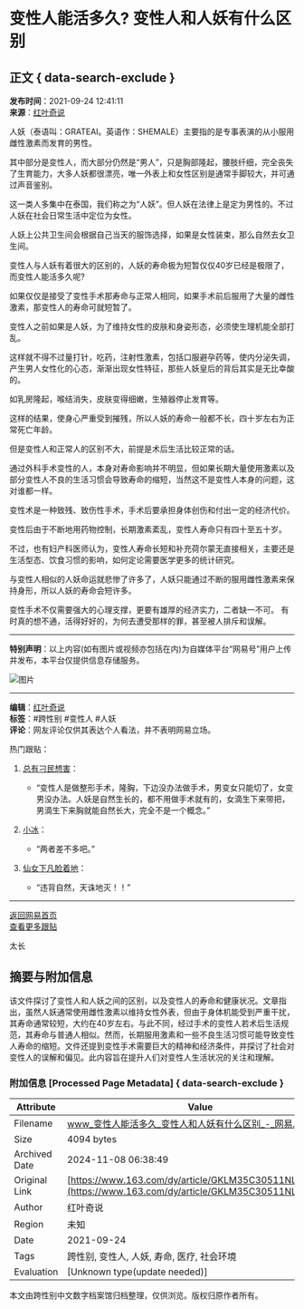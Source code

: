 # 变性人能活多久? 变性人和人妖有什么区别

## 正文 { data-search-exclude }


**发布时间**：2021-09-24 12:41:11  
**来源**：[红叶奇说](https://www.163.com/dy/media/T1507611876484.html)  

人妖（泰语叫：GRATEAI。英语作：SHEMALE）主要指的是专事表演的从小服用雌性激素而发育的男性。

其中部分是变性人，而大部分仍然是“男人”，只是胸部隆起，腰肢纤细，完全丧失了生育能力，大多人妖都很漂亮，唯一外表上和女性区别是通常手脚较大，并可通过声音鉴别。

这一类人多集中在泰国，我们称之为“人妖”。但人妖在法律上是定为男性的。不过人妖在社会日常生活中定位为女性。

人妖上公共卫生间会根据自己当天的服饰选择，如果是女性装束，那么自然去女卫生间。

变性人与人妖有着很大的区别的，人妖的寿命极为短暂仅仅40岁已经是极限了，而变性人能活多久呢?

如果仅仅是接受了变性手术那寿命与正常人相同，如果手术前后服用了大量的雌性激素，那变性人的寿命可就短暂了。

变性人之前如果是人妖，为了维持女性的皮肤和身姿形态，必须使生理机能全部打乱。

这样就不得不过量打针，吃药，注射性激素，包括口服避孕药等，使内分泌失调，产生男人女性化的心态，渐渐出现女性特征，那些人妖皇后的背后其实是无比幸酸的。

如乳房隆起，喉结消失，皮肤变得细嫩，生殖器停止发育等。

这样的结果，使身心严重受到摧残，所以人妖的寿命一般都不长，四十岁左右为正常死亡年龄。

但是变性人和正常人的区别不大，前提是术后生活比较正常的话。

通过外科手术变性的人，本身对寿命影响并不明显，但如果长期大量使用激素以及部分变性人不良的生活习惯会导致寿命的缩短，当然这不是变性人本身的问题，这对谁都一样。

变性术是一种致残、致伤性手术，手术后要承担身体创伤和付出一定的经济代价。

变性后由于不断地用药物控制，长期激素紊乱，变性人寿命只有四十至五十岁。

不过，也有妇产科医师认为，变性人寿命长短和补充荷尔蒙无直接相关，主要还是生活型态、饮食习惯的影响，如何定论需要医学更多的统计研究。

与变性人相似的人妖命运就悲惨了许多了，人妖只能通过不断的服用雌性激素来保持身形，所以人妖的寿命会短许多。

变性手术不仅需要强大的心理支撑，更要有雄厚的经济实力，二者缺一不可。 有时真的想不通，活得好好的，为何去遭受那样的罪，甚至被人排斥和误解。

---

**特别声明**：以上内容(如有图片或视频亦包括在内)为自媒体平台“网易号”用户上传并发布，本平台仅提供信息存储服务。

![图片](http://cms-bucket.nosdn.127.net/f880fb501e9346c4ba948f14b3ef62ca20161214191434.jpg)

---

**编辑**：[红叶奇说](https://www.163.com/dy/media/T1507611876484.html)  
**标签**：#跨性别 #变性人 #人妖  
**评论**：网友评论仅供其表达个人看法，并不表明网易立场。

热门跟贴：

1. [总有刁民想害](http://tie.163.com/reply/myaction.jsp?action=reply&userId=104613023&f=gentienickname)：
    - “变性人是做整形手术，隆胸，下边没办法做手术，男变女只能切了，女变男没办法。人妖是自然生长的，都不用做手术就有的，女滴生下来带把，男滴生下来胸就能自然长大，完全不是一个概念。”
  
2. [小冰](http://tie.163.com/reply/myaction.jsp?action=reply&userId=113413742&f=gentienickname)：
    - “两者差不多吧。”

3. [仙女下凡脸着地](http://tie.163.com/reply/myaction.jsp?action=reply&userId=104612071&f=gentienickname)：
    - “违背自然，天诛地灭！！”

--- 

[返回网易首页](https://www.163.com/)  
[查看更多跟贴](https://comment.tie.163.com/GKLM35C30511NLQ0.html)  

太长

## 摘要与附加信息

<!-- tcd_abstract -->
该文件探讨了变性人和人妖之间的区别，以及变性人的寿命和健康状况。文章指出，虽然人妖通常使用雌性激素以维持女性外表，但由于身体机能受到严重干扰，其寿命通常较短，大约在40岁左右。与此不同，经过手术的变性人若术后生活规范，其寿命与普通人相似。然而，长期服用激素和一些不良生活习惯可能导致变性人寿命的缩短。文件还提到变性手术需要巨大的精神和经济条件，并探讨了社会对变性人的误解和偏见。此内容旨在提升人们对变性人生活状况的关注和理解。
<!-- tcd_abstract_end -->

### 附加信息 [Processed Page Metadata] { data-search-exclude }

| Attribute       | Value                                  |
|-----------------|----------------------------------------|
| Filename        | www_变性人能活多久_变性人和人妖有什么区别_-_网易.md                             |
| Size            | 4094 bytes                           |
| Archived Date   | 2024-11-08 06:38:49                             |
| Original Link   | [https://www.163.com/dy/article/GKLM35C30511NLQ0.html](https://www.163.com/dy/article/GKLM35C30511NLQ0.html)                       |
| Author          | 红叶奇说                               |
| Region          | 未知                               |
| Date            | 2021-09-24                                 |
| Tags            | 跨性别, 变性人, 人妖, 寿命, 医疗, 社会环境                                 |
| Evaluation            | [Unknown type(update needed)]                                 |
<!-- tcd_table_end -->

本文由跨性别中文数字档案馆归档整理，仅供浏览。版权归原作者所有。
